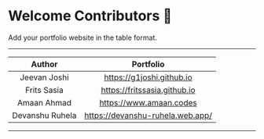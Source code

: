 # Welcome Contributors 🙏
Add your portfolio website in the table format.

***

| Author | Portfolio |
| :---: | :---: |
| Jeevan Joshi | https://g1joshi.github.io |
| Frits Sasia | https://fritssasia.github.io |
| Amaan Ahmad | https://www.amaan.codes |
| Devanshu Ruhela| https://devanshu-ruhela.web.app/ |

***
